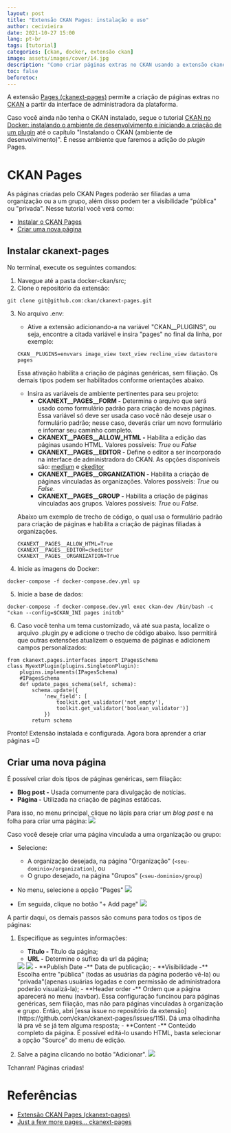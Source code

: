 ```yaml
---
layout: post
title: "Extensão CKAN Pages: instalação e uso"
author: cecivieira
date: 2021-10-27 15:00
lang: pt-br
tags: [tutorial]
categories: [ckan, docker, extensão ckan]
image: assets/images/cover/14.jpg
description: "Como criar páginas extras no CKAN usando a extensão ckanext-pages. Aprenda como instalar no ambiente do CKAN no Docker e a como usá-la"
toc: false
beforetoc: 
---
```

A extensão [Pages (ckanext-pages)](https://github.com/ckan/ckanext-pages) permite a criação de páginas extras no [CKAN](https://ckan.org/) a partir da interface de administradora da plataforma. 

Caso você ainda não tenha o CKAN instalado, segue o tutorial [CKAN no Docker: instalando o ambiente de desenvolvimento e iniciando a criação de um plugin](https://cecivieira.com/ckan-no-docker-instalando-o-ambiente-de-desenvolvimento-e-iniciando-a-criacao-de-um-plugin/) até o capítulo "Instalando o CKAN (ambiente de desenvolvimento)". É nesse ambiente que faremos a adição do *plugin* Pages.

# CKAN Pages

As páginas criadas pelo CKAN Pages poderão ser filiadas a uma organização ou a um grupo, além disso podem ter a visibilidade "pública" ou "privada". Nesse tutorial você verá como:

- [Instalar o CKAN Pages](#instalar-ckan-pages-ckanext-pages)
- [Criar uma nova página](#criar-uma-nova-página)

## Instalar ckanext-pages

No terminal, execute os seguintes comandos:

1. Navegue até a pasta docker-ckan/src;
2. Clone o repositório da extensão:
```
git clone git@github.com:ckan/ckanext-pages.git
```
3. No arquivo .env:
   
   - Ative a extensão adicionando-a na variável "CKAN__PLUGINS", ou seja, encontre a citada variável e insira "pages" no final da linha, por exemplo:
    ```
    CKAN__PLUGINS=envvars image_view text_view recline_view datastore pages
    ```
    Essa ativação habilita a criação de páginas genéricas, sem filiação. Os demais tipos podem ser habilitados conforme orientações abaixo.

   - Insira as variáveis de ambiente pertinentes para seu projeto:
        - **CKANEXT__PAGES__FORM -** Determina o arquivo que será usado como formulário padrão para criação de novas páginas. Essa variável só deve ser usada caso você não deseje usar o formulário padrão; nesse caso, deverás criar um novo formulário e infomar seu caminho completo.
        - **CKANEXT__PAGES__ALLOW_HTML -** Habilita a edição das páginas usando HTML. Valores possíveis: *True* ou *False*
        - **CKANEXT__PAGES__EDITOR -** Define o editor a ser incorporado na interface de administradora do CKAN. As opções disponíveis são: [medium](https://jakiestfu.github.io/Medium.js/docs/) e [ckeditor](https://ckeditor.com/)
        - **CKANEXT__PAGES__ORGANIZATION -** Habilita a criação de páginas vinculadas às organizações. Valores possíveis: *True* ou *False*.
        - **CKANEXT__PAGES__GROUP -** Habilita a criação de páginas vinculadas aos grupos. Valores possíveis: *True* ou *False*.
    
    Abaixo um exemplo de trecho de código, o qual usa o formulário padrão para criação de páginas e habilita a criação de páginas filiadas à organizações.

    ``` 
    CKANEXT__PAGES__ALLOW_HTML=True
    CKANEXT__PAGES__EDITOR=ckeditor
    CKANEXT__PAGES__ORGANIZATION=True
    ```
4. Inicie as imagens do Docker:
```
docker-compose -f docker-compose.dev.yml up
```
5. Inicie a base de dados:
```
docker-compose -f docker-compose.dev.yml exec ckan-dev /bin/bash -c "ckan --config=$CKAN_INI pages initdb"
```
6. Caso você tenha um tema customizado, vá até sua pasta, localize o arquivo .plugin.py e adicione o trecho de código abaixo. Isso permitirá que outras extensões atualizem o esquema de páginas e adicionem campos personalizados:
```
from ckanext.pages.interfaces import IPagesSchema
class MyextPlugin(plugins.SingletonPlugin):
    plugins.implements(IPagesSchema)
    #IPagesSchema
    def update_pages_schema(self, schema):
        schema.update({
            'new_field': [
                toolkit.get_validator('not_empty'),
                toolkit.get_validator('boolean_validator')]
            })
        return schema
```

Pronto! Extensão instalada e configurada. Agora bora aprender a criar páginas =D

## Criar uma nova página

É possível criar dois tipos de páginas genéricas, sem filiação:

- **Blog post -** Usada comumente para divulgação de notícias.
- **Página -** Utilizada na criação de páginas estáticas.

Para isso, no menu principal, clique no lápis para criar um *blog post* e na folha para criar uma página:
<img class="rounded mx-auto d-block" src="../assets/images/2021-10-27/icones-blog-pagina.png">

Caso você deseje criar uma página vinculada a uma organização ou grupo:

- Selecione:
  - A organização desejada, na página "Organização" (`<seu-dominio>/organization`), ou
  - O grupo desejado, na página "Grupos" (`<seu-dominio>/group`)
  
- No menu, selecione a opção "Pages"
   <img class="rounded mx-auto d-block" src="../assets/images/2021-10-27/submenu.png">

- Em seguida, clique no botão "+ Add page"
   <img class="rounded mx-auto d-block" src="../assets/images/2021-10-27/botao-add-page.png">

A partir daqui, os demais passos são comuns para todos os tipos de páginas:

1. Especifique as seguintes informações:
   - **Título -** Título da página;
   - **URL -** Determine o sufixo da url da página;
    <img class="rounded mx-auto d-block" src="../assets/images/2021-10-27/url-organization.png">
    <img class="rounded mx-auto d-block" src="../assets/images/2021-10-27/url-groups.png">
   - **Publish Date -** Data de publicação;
   - **Visibilidade -** Escolha entre "pública" (todas as usuárias da página poderão vê-la) ou "privada"(apenas usuárias logadas e com permissão de administradora poderão visualizá-la);
   - **Header order -** Ordem que a página aparecerá no menu (navbar). Essa configuração funcinou para páginas genéricas, sem filiação, mas não para páginas vinculadas à organização e grupo. Então, abri [essa issue no repositório da extensão](https://github.com/ckan/ckanext-pages/issues/115). Dá uma olhadinha lá pra vê se já tem alguma resposta;
   - **Content -** Conteúdo completo da página. É possível editá-lo usando HTML, basta selecionar a opção "Source" do menu de edição.

2. Salve a página clicando no botão "Adicionar".
    <img class="rounded mx-auto d-block" src="../assets/images/2021-10-27/botao-adicionar.png">

Tchanran! Páginas criadas!

# Referências
- [Extensão CKAN Pages (ckanext-pages)](https://github.com/ckan/ckanext-pages)
- [Just a few more pages… ckanext-pages](https://keitaroinc.medium.com/just-a-few-more-pages-ckanext-pages-577cde20d989)